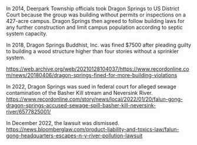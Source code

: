 In 2014, Deerpark Township officials took Dragon Springs to US District Court because the group was building without permits or inspections on a 427-acre campus. Dragon Springs then agreed to follow building laws for any further construction and limit campus population according to septic system capacity.

In 2018, Dragon Springs Buddhist, Inc. was fined $7500 after pleading guilty to building a wood structure higher than four stories without a sprinkler system.

https://web.archive.org/web/20210128104037/https://www.recordonline.com/news/20180406/dragon-springs-fined-for-more-building-violations

In 2022, Dragon Springs was sued in federal court for alleged sewage contamination of the Basher Kill stream and Neversink River.
https://www.recordonline.com/story/news/local/2022/01/20/falun-gong-dragon-springs-accused-sewage-spill-basher-kill-neversink-river/6577825001/

In December 2022, the lawsuit was dismissed.
https://news.bloomberglaw.com/product-liability-and-toxics-law/falun-gong-headquarters-escapes-n-y-river-pollution-lawsuit
